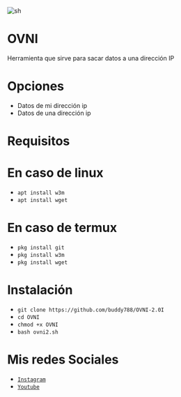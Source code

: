![sh](https://github.com/Monkey-hk4/OVNI/blob/main/fotos/ovni_foto_original.png)

# OVNI 
Herramienta que sirve para sacar datos a una dirección IP

# Opciones
- Datos de mi dirección ip
- Datos de una dirección ip 

# Requisitos
# En caso de linux
* `apt install w3m`
* `apt install wget`
# En caso de termux
* `pkg install git`
* `pkg install w3m`
* `pkg install wget`

# Instalación
* `git clone https://github.com/buddy788/OVNI-2.0I`
* `cd OVNI`
* `chmod +x OVNI`
* `bash ovni2.sh`


# Mis redes Sociales
- [`Instagram`](https://www.instagram.com/monkey_hk4/)
- [`Youtube`](https://www.youtube.com/channel/UCEWGSsk-U9GjCLQk9ng1fNQ)

